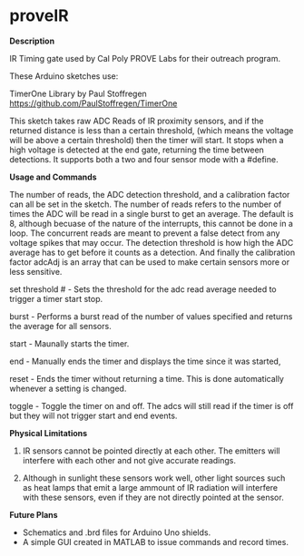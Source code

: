# proveIR

<b> Description </b>

IR Timing gate used by Cal Poly PROVE Labs for their outreach program.

These Arduino sketches use:

TimerOne Library by Paul Stoffregen
https://github.com/PaulStoffregen/TimerOne

This sketch takes raw ADC Reads of IR proximity sensors, and if the returned distance is less than a certain threshold, (which means the voltage will be above a certain threshold) then the timer will start. It stops when a high voltage is detected at the end gate, returning the time between detections. It supports both a two and four sensor mode with a #define.

<b> Usage and Commands </b>

The number of reads, the ADC detection threshold, and a calibration factor can all be set in the sketch. The number of reads refers to the number of times the ADC will be read in a single burst to get an average. The default is 8, although becuase of the nature of the interrupts, this cannot be done in a loop. The concurrent reads are meant to prevent a false detect from any voltage spikes that may occur. The detection threshold is how high the ADC average has to get before it counts as a detection. And finally the calibration factor adcAdj is an array that can be used to make certain sensors more or less sensitive.

set threshold # - Sets the threshold for the adc read average needed to trigger a timer start stop.

burst - Performs a burst read of the number of values specified and returns the average for all sensors.

start - Maunally starts the timer.

end - Manually ends the timer and displays the time since it was started,

reset - Ends the timer without returning a time. This is done automatically whenever a setting is changed.

toggle - Toggle the timer on and off. The adcs will still read if the timer is off but they will not trigger start and end events.

<b> Physical Limitations </b>

1. IR sensors cannot be pointed directly at each other. The emitters will interfere with each other and not give accurate readings.

2. Although in sunlight these sensors work well, other light sources such as heat lamps that emit a large ammount of IR radiation will interfere with these sensors, even if they are not directly pointed at the sensor.

<b> Future Plans </b>

- Schematics and .brd files for Arduino Uno shields.
- A simple GUI created in MATLAB to issue commands and record times.

